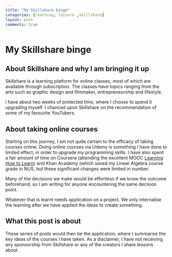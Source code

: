 ```yaml
---
title: "My Skillshare binge"
categories: [learning, leisure ,skillshare]
layout: post
comments: true
---
```


# My Skillshare binge

## About Skillshare and why I am bringing it up

Skillshare is a learning platform for online classes, most of which are available through subscription. The classes have topics ranging from the arts such as graphic design and filmmaker, entrepreneurship and lifestyle.

I have about two weeks of protected time, where I choose to spend it upgrading myself. I chanced upon Skillshare on the recommendation of some of my favourite YouTubers.

## About taking online courses

Starting on this journey, I am not quite certain to the efficacy of taking courses online. Doing online courses via Udemy is something I have done to limited effect, in order to upgrade my programming skills. I have also spent a fair amount of time on Coursera (attending the excellent MOOC [Learning How to Learn](https://www.coursera.org/learn/learning-how-to-learn)) and Khan Academy (which saved my Linear Algebra course grade in NUS, but these significant changes were limited in number.

Many of the decisions we make would be effortless if we know the outcome beforehand, so I am writing for anyone encountering the same decision point.

Whatever that is learnt needs application on a project. We only internalise the learning after we have applied the ideas to create something.

## What this post is about

These series of posts would then be the application, where I summarise the key ideas of the courses I have taken. As a disclaimer, I have not receiving any sponsorship from Skillshare or any of the creators I share lessons about.
